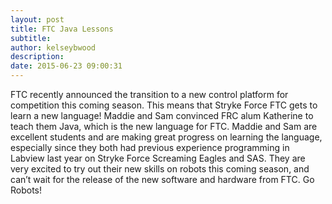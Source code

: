 ```yaml
---
layout: post
title: FTC Java Lessons
subtitle:
author: kelseybwood
description:
date: 2015-06-23 09:00:31
---
```


FTC recently announced the transition to a new control platform for competition this coming season. This means that Stryke Force FTC gets to learn a new language! Maddie and Sam convinced FRC alum Katherine to teach them Java, which is the new language for FTC. Maddie and Sam are excellent students and are making great progress on learning the language, especially since they both had previous experience programming in Labview last year on Stryke Force Screaming Eagles and SAS. They are very excited to try out their new skills on robots this coming season, and can’t wait for the release of the new software and hardware from FTC. Go Robots!
